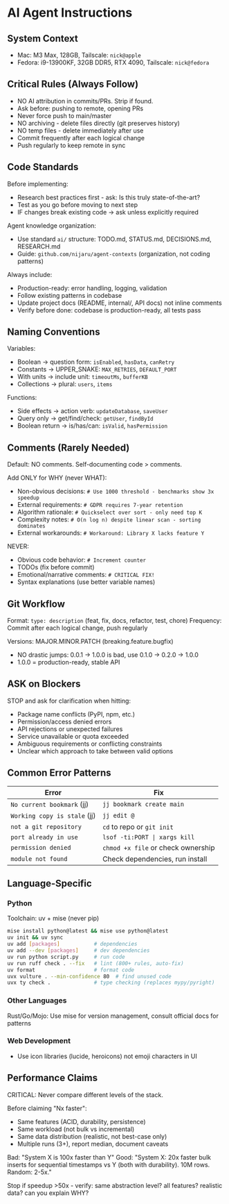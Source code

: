 # AI Agent Instructions

## System Context
- Mac: M3 Max, 128GB, Tailscale: `nick@apple`
- Fedora: i9-13900KF, 32GB DDR5, RTX 4090, Tailscale: `nick@fedora`

## Critical Rules (Always Follow)
- NO AI attribution in commits/PRs. Strip if found.
- Ask before: pushing to remote, opening PRs
- Never force push to main/master
- NO archiving - delete files directly (git preserves history)
- NO temp files - delete immediately after use
- Commit frequently after each logical change
- Push regularly to keep remote in sync

## Code Standards
Before implementing:
- Research best practices first - ask: Is this truly state-of-the-art?
- Test as you go before moving to next step
- IF changes break existing code → ask unless explicitly required

Agent knowledge organization:
- Use standard `ai/` structure: TODO.md, STATUS.md, DECISIONS.md, RESEARCH.md
- Guide: `github.com/nijaru/agent-contexts` (organization, not coding patterns)

Always include:
- Production-ready: error handling, logging, validation
- Follow existing patterns in codebase
- Update project docs (README, internal/, API docs) not inline comments
- Verify before done: codebase is production-ready, all tests pass

## Naming Conventions
Variables:
- Boolean → question form: `isEnabled`, `hasData`, `canRetry`
- Constants → UPPER_SNAKE: `MAX_RETRIES`, `DEFAULT_PORT`
- With units → include unit: `timeoutMs`, `bufferKB`
- Collections → plural: `users`, `items`

Functions:
- Side effects → action verb: `updateDatabase`, `saveUser`
- Query only → get/find/check: `getUser`, `findById`
- Boolean return → is/has/can: `isValid`, `hasPermission`

## Comments (Rarely Needed)
Default: NO comments. Self-documenting code > comments.

Add ONLY for WHY (never WHAT):
- Non-obvious decisions: `# Use 1000 threshold - benchmarks show 3x speedup`
- External requirements: `# GDPR requires 7-year retention`
- Algorithm rationale: `# Quickselect over sort - only need top K`
- Complexity notes: `# O(n log n) despite linear scan - sorting dominates`
- External workarounds: `# Workaround: Library X lacks feature Y`

NEVER:
- Obvious code behavior: `# Increment counter`
- TODOs (fix before commit)
- Emotional/narrative comments: `# CRITICAL FIX!`
- Syntax explanations (use better variable names)

## Git Workflow
Format: `type: description` (feat, fix, docs, refactor, test, chore)
Frequency: Commit after each logical change, push regularly

Versions: MAJOR.MINOR.PATCH (breaking.feature.bugfix)
- NO drastic jumps: 0.0.1 → 1.0.0 is bad, use 0.1.0 → 0.2.0 → 1.0.0
- 1.0.0 = production-ready, stable API

## ASK on Blockers
STOP and ask for clarification when hitting:
- Package name conflicts (PyPI, npm, etc.)
- Permission/access denied errors
- API rejections or unexpected failures
- Service unavailable or quota exceeded
- Ambiguous requirements or conflicting constraints
- Unclear which approach to take between valid options

## Common Error Patterns
| Error | Fix |
|-------|-----|
| `No current bookmark` (jj) | `jj bookmark create main` |
| `Working copy is stale` (jj) | `jj edit @` |
| `not a git repository` | `cd` to repo or `git init` |
| `port already in use` | `lsof -ti:PORT \| xargs kill` |
| `permission denied` | `chmod +x file` or check ownership |
| `module not found` | Check dependencies, run install |

## Language-Specific

### Python
Toolchain: uv + mise (never pip)
```bash
mise install python@latest && mise use python@latest
uv init && uv sync
uv add [packages]           # dependencies
uv add --dev [packages]     # dev dependencies
uv run python script.py     # run code
uv run ruff check . --fix   # lint (800+ rules, auto-fix)
uv format                   # format code
uvx vulture . --min-confidence 80  # find unused code
uvx ty check .              # type checking (replaces mypy/pyright)
```

### Other Languages
Rust/Go/Mojo: Use mise for version management, consult official docs for patterns

### Web Development
- Use icon libraries (lucide, heroicons) not emoji characters in UI

## Performance Claims
CRITICAL: Never compare different levels of the stack.

Before claiming "Nx faster":
- Same features (ACID, durability, persistence)
- Same workload (not bulk vs incremental)
- Same data distribution (realistic, not best-case only)
- Multiple runs (3+), report median, document caveats

Bad: "System X is 100x faster than Y"
Good: "System X: 20x faster bulk inserts for sequential timestamps vs Y (both with durability). 10M rows. Random: 2-5x."

Stop if speedup >50x - verify: same abstraction level? all features? realistic data? can you explain WHY?
